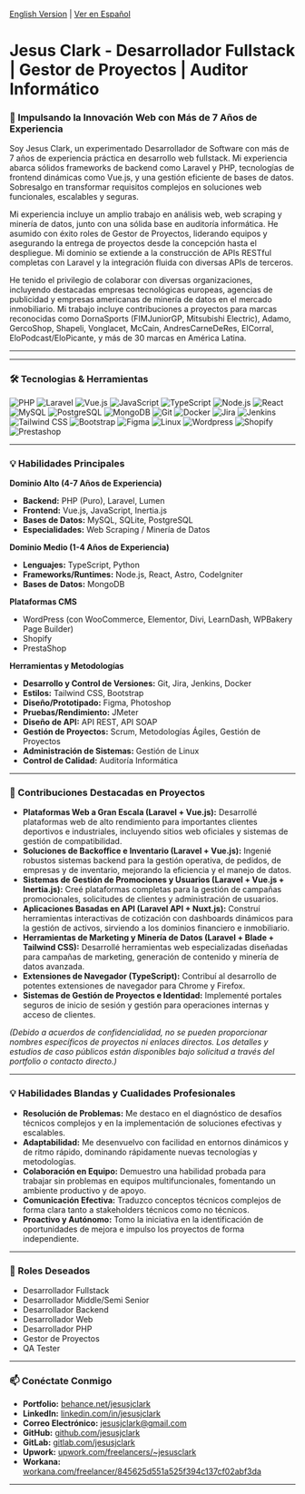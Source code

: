 
[English Version](README.md) | [Ver en Español](README_es.md)

# Jesus Clark - Desarrollador Fullstack | Gestor de Proyectos | Auditor Informático

### 🚀 Impulsando la Innovación Web con Más de 7 Años de Experiencia

Soy Jesus Clark, un experimentado Desarrollador de Software con más de 7 años de experiencia práctica en desarrollo web fullstack. Mi experiencia abarca sólidos frameworks de backend como Laravel y PHP, tecnologías de frontend dinámicas como Vue.js, y una gestión eficiente de bases de datos. Sobresalgo en transformar requisitos complejos en soluciones web funcionales, escalables y seguras.

Mi experiencia incluye un amplio trabajo en análisis web, web scraping y minería de datos, junto con una sólida base en auditoría informática. He asumido con éxito roles de Gestor de Proyectos, liderando equipos y asegurando la entrega de proyectos desde la concepción hasta el despliegue. Mi dominio se extiende a la construcción de APIs RESTful completas con Laravel y la integración fluida con diversas APIs de terceros.

He tenido el privilegio de colaborar con diversas organizaciones, incluyendo destacadas empresas tecnológicas europeas, agencias de publicidad y empresas americanas de minería de datos en el mercado inmobiliario. Mi trabajo incluye contribuciones a proyectos para marcas reconocidas como DornaSports (FIMJuniorGP, Mitsubishi Electric), Adamo, GercoShop, Shapeli, Vonglacet, McCain, AndresCarneDeRes, ElCorral, EloPodcast/EloPicante, y más de 30 marcas en América Latina.

---
---

### 🛠️ Tecnologias & Herramientas

![PHP](https://img.shields.io/badge/PHP-777BB4?style=for-the-badge&logo=php&logoColor=white)
![Laravel](https://img.shields.io/badge/Laravel-FF2D20?style=for-the-badge&logo=laravel&logoColor=white)
![Vue.js](https://img.shields.io/badge/Vue.js-4FC08D?style=for-the-badge&logo=vuedotjs&logoColor=white)
![JavaScript](https://img.shields.io/badge/JavaScript-F7DF1E?style=for-the-badge&logo=javascript&logoColor=black)
![TypeScript](https://img.shields.io/badge/TypeScript-3178C6?style=for-the-badge&logo=typescript&logoColor=white)
![Node.js](https://img.shields.io/badge/Node.js-339933?style=for-the-badge&logo=nodedotjs&logoColor=white)
![React](https://img.shields.io/badge/React-61DAFB?style=for-the-badge&logo=react&logoColor=black)
![MySQL](https://img.shields.io/badge/MySQL-4479A1?style=for-the-badge&logo=mysql&logoColor=white)
![PostgreSQL](https://img.shields.io/badge/PostgreSQL-316192?style=for-the-badge&logo=postgresql&logoColor=white)
![MongoDB](https://img.shields.io/badge/MongoDB-47A248?style=for-the-badge&logo=mongodb&logoColor=white)
![Git](https://img.shields.io/badge/GIT-E44C30?style=for-the-badge&logo=git&logoColor=white)
![Docker](https://img.shields.io/badge/Docker-2496ED?style=for-the-badge&logo=docker&logoColor=white)
![Jira](https://img.shields.io/badge/Jira-0052CC?style=for-the-badge&logo=jira&logoColor=white)
![Jenkins](https://img.shields.io/badge/Jenkins-204?style=for-the-badge&logo=jenkins&logoColor=white)
![Tailwind CSS](https://img.shields.io/badge/Tailwind_CSS-06B6D4?style=for-the-badge&logo=tailwindcss&logoColor=white)
![Bootstrap](https://img.shields.io/badge/Bootstrap-7952B3?style=for-the-badge&logo=bootstrap&logoColor=white)
![Figma](https://img.shields.io/badge/Figma-F24E1E?style=for-the-badge&logo=figma&logoColor=white)
![Linux](https://img.shields.io/badge/Linux-FCC624?style=for-the-badge&logo=linux&logoColor=black)
![Wordpress](https://img.shields.io/badge/WordPress-21759B?style=for-the-badge&logo=wordpress&logoColor=white)
![Shopify](https://img.shields.io/badge/Shopify-7AB55C?style=for-the-badge&logo=shopify&logoColor=white)
![Prestashop](https://img.shields.io/badge/PrestaShop-DD3253?style=for-the-badge&logo=prestashop&logoColor=white)

---
### 💡 Habilidades Principales

**Dominio Alto (4-7 Años de Experiencia)**
* **Backend:** PHP (Puro), Laravel, Lumen
* **Frontend:** Vue.js, JavaScript, Inertia.js
* **Bases de Datos:** MySQL, SQLite, PostgreSQL
* **Especialidades:** Web Scraping / Minería de Datos

**Dominio Medio (1-4 Años de Experiencia)**
* **Lenguajes:** TypeScript, Python
* **Frameworks/Runtimes:** Node.js, React, Astro, CodeIgniter
* **Bases de Datos:** MongoDB

**Plataformas CMS**
* WordPress (con WooCommerce, Elementor, Divi, LearnDash, WPBakery Page Builder)
* Shopify
* PrestaShop

**Herramientas y Metodologías**
* **Desarrollo y Control de Versiones:** Git, Jira, Jenkins, Docker
* **Estilos:** Tailwind CSS, Bootstrap
* **Diseño/Prototipado:** Figma, Photoshop
* **Pruebas/Rendimiento:** JMeter
* **Diseño de API:** API REST, API SOAP
* **Gestión de Proyectos:** Scrum, Metodologías Ágiles, Gestión de Proyectos
* **Administración de Sistemas:** Gestión de Linux
* **Control de Calidad:** Auditoría Informática

---

### 🎯 Contribuciones Destacadas en Proyectos

* **Plataformas Web a Gran Escala (Laravel + Vue.js):** Desarrollé plataformas web de alto rendimiento para importantes clientes deportivos e industriales, incluyendo sitios web oficiales y sistemas de gestión de compatibilidad.
* **Soluciones de Backoffice e Inventario (Laravel + Vue.js):** Ingenié robustos sistemas backend para la gestión operativa, de pedidos, de empresas y de inventario, mejorando la eficiencia y el manejo de datos.
* **Sistemas de Gestión de Promociones y Usuarios (Laravel + Vue.js + Inertia.js):** Creé plataformas completas para la gestión de campañas promocionales, solicitudes de clientes y administración de usuarios.
* **Aplicaciones Basadas en API (Laravel API + Nuxt.js):** Construí herramientas interactivas de cotización con dashboards dinámicos para la gestión de activos, sirviendo a los dominios financiero e inmobiliario.
* **Herramientas de Marketing y Minería de Datos (Laravel + Blade + Tailwind CSS):** Desarrollé herramientas web especializadas diseñadas para campañas de marketing, generación de contenido y minería de datos avanzada.
* **Extensiones de Navegador (TypeScript):** Contribuí al desarrollo de potentes extensiones de navegador para Chrome y Firefox.
* **Sistemas de Gestión de Proyectos e Identidad:** Implementé portales seguros de inicio de sesión y gestión para operaciones internas y acceso de clientes.

*(Debido a acuerdos de confidencialidad, no se pueden proporcionar nombres específicos de proyectos ni enlaces directos. Los detalles y estudios de caso públicos están disponibles bajo solicitud a través del portfolio o contacto directo.)*

---

### 💡 Habilidades Blandas y Cualidades Profesionales

* **Resolución de Problemas:** Me destaco en el diagnóstico de desafíos técnicos complejos y en la implementación de soluciones efectivas y escalables.
* **Adaptabilidad:** Me desenvuelvo con facilidad en entornos dinámicos y de ritmo rápido, dominando rápidamente nuevas tecnologías y metodologías.
* **Colaboración en Equipo:** Demuestro una habilidad probada para trabajar sin problemas en equipos multifuncionales, fomentando un ambiente productivo y de apoyo.
* **Comunicación Efectiva:** Traduzco conceptos técnicos complejos de forma clara tanto a stakeholders técnicos como no técnicos.
* **Proactivo y Autónomo:** Tomo la iniciativa en la identificación de oportunidades de mejora e impulso los proyectos de forma independiente.

---

### 💼 Roles Deseados

* Desarrollador Fullstack
* Desarrollador Middle/Semi Senior
* Desarrollador Backend
* Desarrollador Web
* Desarrollador PHP
* Gestor de Proyectos
* QA Tester

---

### 📫 Conéctate Conmigo

* **Portfolio:** [behance.net/jesusjclark](https://www.behance.net/jesusjclark)
* **LinkedIn:** [linkedin.com/in/jesusjclark](https://www.linkedin.com/in/jesusjclark)
* **Correo Electrónico:** jesusjclark@gmail.com
* **GitHub:** [github.com/jesusjclark](https://github.com/jesusjclark)
* **GitLab:** [gitlab.com/jesusjclark](https://gitlab.com/jesusjclark)
* **Upwork:** [upwork.com/freelancers/~jesusclark](https://www.upwork.com/freelancers/~jesusclark)
* **Workana:** [workana.com/freelancer/845625d551a525f394c137cf02abf3da](https://www.workana.com/freelancer/845625d551a525f394c137cf02abf3da)

---